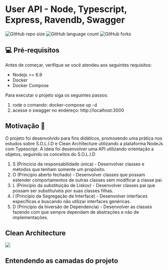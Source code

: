 # User API - Node, Typescript, Express, Ravendb, Swagger

![GitHub repo size](https://img.shields.io/github/repo-size/willianmarquess/nodetscleanarchitecture?style=for-the-badge)
![GitHub language count](https://img.shields.io/github/languages/count/willianmarquess/nodetscleanarchitecture?style=for-the-badge)
![GitHub forks](https://img.shields.io/github/forks/willianmarquess/nodetscleanarchitecture?style=for-the-badge)

## 💻 Pré-requisitos

Antes de começar, verifique se você atendeu aos seguintes requisitos:
* Nodejs >= 6.9
* Docker
* Docker Compose


Para executar o projeto siga os seguintes passos:
1. rode o comando: docker-compose up -d
2. acesse o swagger no endereço: http://localhost:3000

## Motivação 	:thought_balloon:

O projeto foi desenvolvido para fins didáticos, promovendo uma prática nos estudos sobre S.O.L.I.D e Clean Architecture utilizando a plataforma NodeJs com Typescript.
A ideia foi desenvolver uma API utilizando orientação a objetos, seguindo os conceitos do S.O.L.I.D

1. S (Princício da responsabilidade única) - Desenvolver classes e métodos que tenham somente um propósito.
2. O (Princípio aberto fechado) - Desenvolver classes que possam estender comportamentos de outras classes sem modificar a classe pai.
3. L (Princípio da substituição de Liskov) - Desenvolver classes pai que possam ser substituíveis por suas classes filhas.
4. I (Princípio da Segregação de Interface) - Desenvolver interfaces específicas e buscando não utilizar interfaces genéricas.
5. D (Princípio da Inversão de Dependencia) - Desenvolver as classes fazendo com que sempre dependam de abstrações e não de implementações.

## Clean Architecture

<img src="https://blog.cleancoder.com/uncle-bob/images/2012-08-13-the-clean-architecture/CleanArchitecture.jpg"></img>

## Entendendo as camadas do projeto
